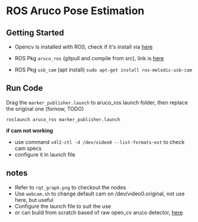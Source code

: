 # ROS Aruco Pose Estimation

## Getting Started
- Opencv is installed with ROS, check if it's install via [here](https://stackoverflow.com/questions/8804064/find-opencv-version-installed-on-ubuntu)

- ROS Pkg `aruco_ros` (gitpull and compile from src), link is [here](https://github.com/pal-robotics/aruco_ros)
- ROS Pkg `usb_cam`   (apt install) `sudo apt-get install ros-melodic-usb-cam`


## Run Code
Drag the `marker_publisher.launch` to aruco_ros launch folder, then replace the original one (fornow, TODO)

```
roslaunch aruco_ros marker_publisher.launch
```

**if cam not working**
- use command `v4l2-ctl -d /dev/video0 --list-formats-ext` to check cam specs
- configure it in launch file

## notes
- Refer to `rqt_graph.png` to checkout the nodes
- Use `webcam.sh` to change default cam on /dev/video0.original, not use here, but useful
- Configure the launch file to suit the use
- or can build from scratch based of raw open_cv aruco detector, [here](https://github.com/fdcl-gwu/aruco-markers/)
